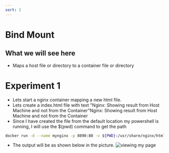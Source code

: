 ```yaml
---
sort: 2
---
```


# Bind Mount

## What we will see here
* Maps a host file or directory to a container file or directory

# Experiment 1
 * Lets start a nginx container mapping a new html file.
 * Lets create a index.html file with text "Nginx: Showing result from Host Machine and not from the Container"Nginx: Showing result from Host Machine and not from the Container
 * Since I have created the file from the default location my powershell is running, I will use the $(pwd) command to get the path
```bash
docker run -d --name mynginx -p 8090:80 -v ${PWD}:/usr/share/nginx/html nginx
```
 * The output will be as shown below in the picture.
 ![viewing my page](/L06-E01-P01.PNG)
